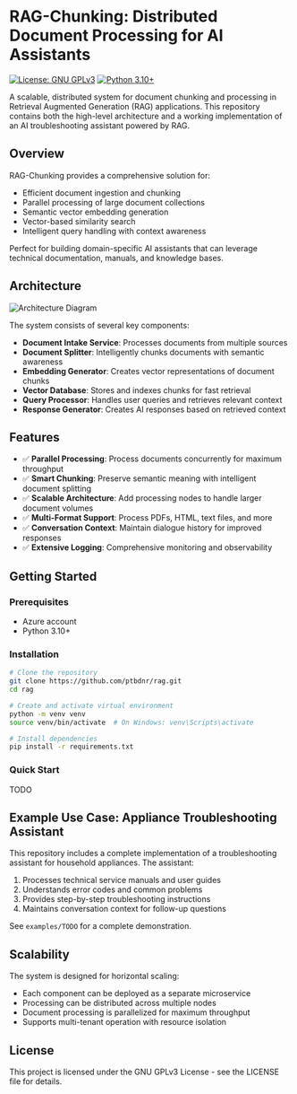 # RAG-Chunking: Distributed Document Processing for AI Assistants

[![License: GNU GPLv3](https://img.shields.io/badge/License-GPLv3-yellow.svg)](https://choosealicense.com/licenses/gpl-3.0/)
[![Python 3.10+](https://img.shields.io/badge/python-3.10+-blue.svg)](https://www.python.org/downloads/)

A scalable, distributed system for document chunking and processing in Retrieval Augmented Generation (RAG) applications. This repository contains both the high-level architecture and a working implementation of an AI troubleshooting assistant powered by RAG.

## Overview

RAG-Chunking provides a comprehensive solution for:

- Efficient document ingestion and chunking
- Parallel processing of large document collections
- Semantic vector embedding generation
- Vector-based similarity search
- Intelligent query handling with context awareness

Perfect for building domain-specific AI assistants that can leverage technical documentation, manuals, and knowledge bases.

## Architecture

![Architecture Diagram](https://github.com/ptbdnr/rag/blob/main/static/rag-hld_v01.png)

The system consists of several key components:

- **Document Intake Service**: Processes documents from multiple sources
- **Document Splitter**: Intelligently chunks documents with semantic awareness
- **Embedding Generator**: Creates vector representations of document chunks
- **Vector Database**: Stores and indexes chunks for fast retrieval
- **Query Processor**: Handles user queries and retrieves relevant context
- **Response Generator**: Creates AI responses based on retrieved context

## Features

- ✅ **Parallel Processing**: Process documents concurrently for maximum throughput
- ✅ **Smart Chunking**: Preserve semantic meaning with intelligent document splitting
- ✅ **Scalable Architecture**: Add processing nodes to handle larger document volumes
- ✅ **Multi-Format Support**: Process PDFs, HTML, text files, and more
- ✅ **Conversation Context**: Maintain dialogue history for improved responses
- ✅ **Extensive Logging**: Comprehensive monitoring and observability

## Getting Started

### Prerequisites

- Azure account
- Python 3.10+

### Installation

```bash
# Clone the repository
git clone https://github.com/ptbdnr/rag.git
cd rag

# Create and activate virtual environment
python -m venv venv
source venv/bin/activate  # On Windows: venv\Scripts\activate

# Install dependencies
pip install -r requirements.txt
```

### Quick Start

TODO

## Example Use Case: Appliance Troubleshooting Assistant

This repository includes a complete implementation of a troubleshooting assistant for household appliances. The assistant:

1. Processes technical service manuals and user guides
2. Understands error codes and common problems
3. Provides step-by-step troubleshooting instructions
4. Maintains conversation context for follow-up questions

See `examples/TODO` for a complete demonstration.

## Scalability

The system is designed for horizontal scaling:

- Each component can be deployed as a separate microservice
- Processing can be distributed across multiple nodes
- Document processing is parallelized for maximum throughput
- Supports multi-tenant operation with resource isolation

## License

This project is licensed under the GNU GPLv3 License - see the LICENSE file for details.

